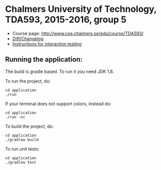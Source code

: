 # Chalmers University of Technology, TDA593, 2015-2016, group 5

+ Course page: http://www.cse.chalmers.se/edu/course/TDA593/
+ [Diff/Changelog](blob/development/difflog.md)
+ [Instructions for interaction testing](blob/development/interaction-testing.md)
	
## Running the application:

The build is gradle based.
To run it you need JDK 1.8.

To run the project, do:

```shell
cd application
./run
```

If your terminal does not support colors, instead do:

```shell
cd application
./run -nc
```

To build the project, do:

```shell
cd application
./gradlew build
```

To run unit tests:

```shell
cd application
./gradlew test
```